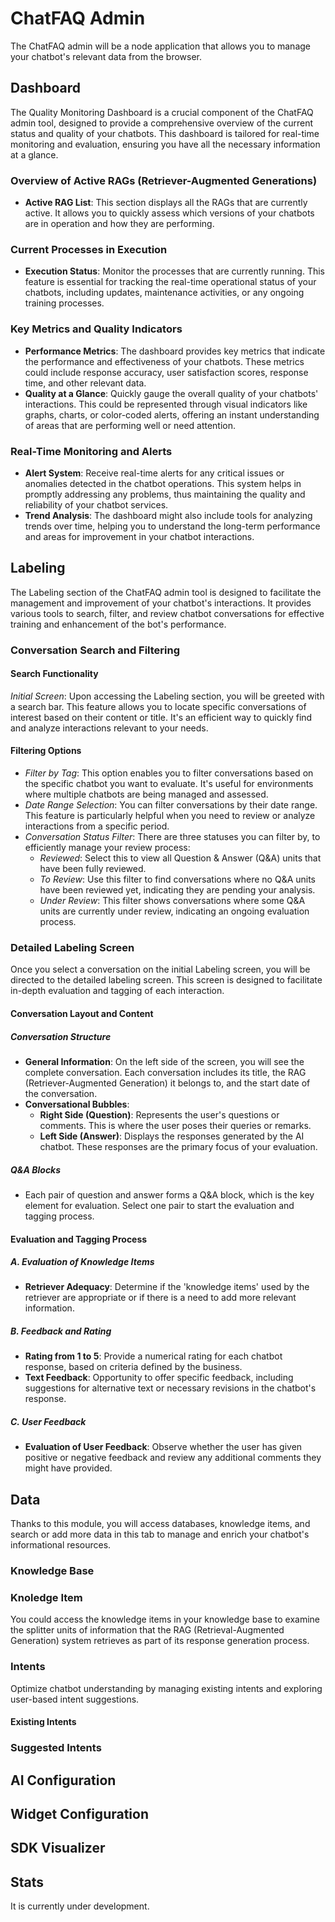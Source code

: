# ChatFAQ Admin

The ChatFAQ admin will be a node application that allows you to manage your chatbot's relevant data from the browser.

## Dashboard

The Quality Monitoring Dashboard is a crucial component of the ChatFAQ admin tool, designed to provide a comprehensive overview of the current status and quality of your chatbots. This dashboard is tailored for real-time monitoring and evaluation, ensuring you have all the necessary information at a glance.

### Overview of Active RAGs (Retriever-Augmented Generations)

- **Active RAG List**: This section displays all the RAGs that are currently active. It allows you to quickly assess which versions of your chatbots are in operation and how they are performing.

### Current Processes in Execution

- **Execution Status**: Monitor the processes that are currently running. This feature is essential for tracking the real-time operational status of your chatbots, including updates, maintenance activities, or any ongoing training processes.

### Key Metrics and Quality Indicators

- **Performance Metrics**: The dashboard provides key metrics that indicate the performance and effectiveness of your chatbots. These metrics could include response accuracy, user satisfaction scores, response time, and other relevant data.
- **Quality at a Glance**: Quickly gauge the overall quality of your chatbots' interactions. This could be represented through visual indicators like graphs, charts, or color-coded alerts, offering an instant understanding of areas that are performing well or need attention.

### Real-Time Monitoring and Alerts

- **Alert System**: Receive real-time alerts for any critical issues or anomalies detected in the chatbot operations. This system helps in promptly addressing any problems, thus maintaining the quality and reliability of your chatbot services.
- **Trend Analysis**: The dashboard might also include tools for analyzing trends over time, helping you to understand the long-term performance and areas for improvement in your chatbot interactions.


## Labeling

The Labeling section of the ChatFAQ admin tool is designed to facilitate the management and improvement of your chatbot's interactions. It provides various tools to search, filter, and review chatbot conversations for effective training and enhancement of the bot's performance. 

### Conversation Search and Filtering

#### Search Functionality

*Initial Screen*: Upon accessing the Labeling section, you will be greeted with a search bar. This feature allows you to locate specific conversations of interest based on their content or title. It's an efficient way to quickly find and analyze interactions relevant to your needs.

#### Filtering Options

- _Filter by Tag_: This option enables you to filter conversations based on the specific chatbot you want to evaluate. It's useful for environments where multiple chatbots are being managed and assessed.
- *Date Range Selection*: You can filter conversations by their date range. This feature is particularly helpful when you need to review or analyze interactions from a specific period.
- *Conversation Status Filter*: There are three statuses you can filter by, to efficiently manage your review process:
    - *Reviewed*: Select this to view all Question & Answer (Q&A) units that have been fully reviewed.
    - *To Review*: Use this filter to find conversations where no Q&A units have been reviewed yet, indicating they are pending your analysis.
    - *Under Review*: This filter shows conversations where some Q&A units are currently under review, indicating an ongoing evaluation process.
 
### Detailed Labeling Screen

Once you select a conversation on the initial Labeling screen, you will be directed to the detailed labeling screen. This screen is designed to facilitate in-depth evaluation and tagging of each interaction.

#### Conversation Layout and Content

##### Conversation Structure
- **General Information**: On the left side of the screen, you will see the complete conversation. Each conversation includes its title, the RAG (Retriever-Augmented Generation) it belongs to, and the start date of the conversation.
- **Conversational Bubbles**:
  - **Right Side (Question)**: Represents the user's questions or comments. This is where the user poses their queries or remarks.
  - **Left Side (Answer)**: Displays the responses generated by the AI chatbot. These responses are the primary focus of your evaluation.

##### Q&A Blocks
- Each pair of question and answer forms a Q&A block, which is the key element for evaluation. Select one pair to start the evaluation and tagging process.

#### Evaluation and Tagging Process

##### A. Evaluation of Knowledge Items
- **Retriever Adequacy**: Determine if the 'knowledge items' used by the retriever are appropriate or if there is a need to add more relevant information.

##### B. Feedback and Rating
- **Rating from 1 to 5**: Provide a numerical rating for each chatbot response, based on criteria defined by the business.
- **Text Feedback**: Opportunity to offer specific feedback, including suggestions for alternative text or necessary revisions in the chatbot's response.

##### C. User Feedback
- **Evaluation of User Feedback**: Observe whether the user has given positive or negative feedback and review any additional comments they might have provided.


## Data

Thanks to this module, you will access databases, knowledge items, and search or add more data in this tab to manage and enrich your chatbot's informational resources.

### Knowledge Base

### Knoledge Item

You could access the knowledge items in your knowledge base to examine the splitter units of information that the RAG (Retrieval-Augmented Generation) system retrieves as part of its response generation process.

### Intents

Optimize chatbot understanding by managing existing intents and exploring user-based intent suggestions.

#### Existing Intents

### Suggested Intents

## AI Configuration

## Widget Configuration

## SDK Visualizer

## Stats

It is currently under development.
